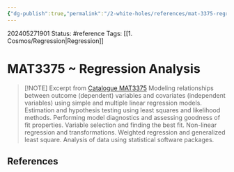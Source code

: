 ```yaml
---
{"dg-publish":true,"permalink":"/2-white-holes/references/mat-3375-regression-analysis/"}
---
```


202405271901
Status: #reference
Tags: [[1. Cosmos/Regression\|Regression]]
# MAT3375 ~ Regression Analysis

> [!NOTE] Excerpt from [Catalogue MAT3375](https://catalogue.uottawa.ca/search/?P=MAT%203375)
> Modeling relationships between outcome (dependent) variables and covariates (independent variables) using simple and multiple linear regression models. Estimation and hypothesis testing using least squares and likelihood methods. Performing model diagnostics and assessing goodness of fit properties. Variable selection and finding the best fit. Non-linear regression and transformations. Weighted regression and generalized least square. Analysis of data using statistical software packages.




## References
